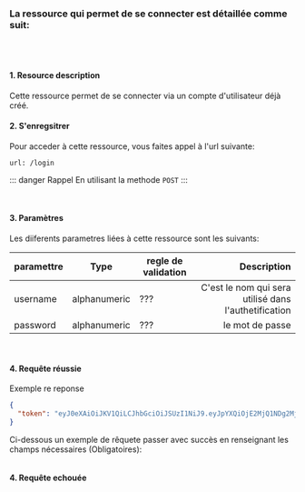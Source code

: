 <meta charset="utf-8"/>

### La ressource qui permet de se connecter est détaillée comme suit:

<br />
<br />

#### 1. Resource description

Cette ressource permet de se connecter via un compte d'utilisateur déjà créé.

#### 2. S'enregsitrer

Pour acceder à cette ressource, vous faites appel à l'url suivante:

```
url: /login
```

::: danger Rappel
En utilisant la methode `POST`
:::

<br />

#### 3. Paramètres

Les diiferents parametres liées à cette ressource sont les suivants:

| paramettre |     Type     | regle de validation |                                          Description |
| ---------- | :----------: | ------------------- | ---------------------------------------------------: |
| username   | alphanumeric | ???                 | C'est le nom qui sera utilisé dans l'authetification |
| password   | alphanumeric | ???                 |                                      le mot de passe |

<br />

#### 4. Requête réussie

Exemple re reponse

```json
{
  "token": "eyJ0eXAiOiJKV1QiLCJhbGciOiJSUzI1NiJ9.eyJpYXQiOjE2MjQ1NDg2MjUsImV4cCI6MTYyNTU0ODYyNCwicm9s........y5a-Cw"
}
```

Ci-dessous un exemple de rêquete passer avec succès en renseignant les champs nécessaires (Obligatoires):

```

```

#### 4. Requête echouée

```

```
